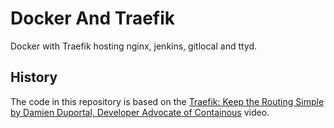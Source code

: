 # Docker And Traefik

Docker with Traefik hosting nginx, jenkins, gitlocal and ttyd.

## History

The code in this repository is based on the
[Traefik: Keep the Routing Simple by Damien Duportal, Developer Advocate of Containous](https://www.youtube.com/watch?v=UEB0SFaCpUY)
video.
